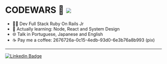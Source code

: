 <h1>
  CODEWARS 🥋
  <img src="https://www.codewars.com/users/0rientd/badges/small">
</h1> 

 - 👨‍💻 Dev Full Stack Ruby On Rails Jr
 - 🌱 Actually learning: Node, React and System Design
 - 🌐 Talk in Portuguese, Japanese and English
 - ☕️ Pay me a coffee: 2676726a-0c15-4edb-93d0-6e3b76a8b993 (pix)

----------
[![Linkedin Badge](https://img.shields.io/badge/-LinkedIn-blue?style=flat-square&logo=Linkedin&logoColor=white&link=https://www.linkedin.com/in/carlos-0rientd-henrique-dev/)](https://www.linkedin.com/in/carlos-0rientd-henrique-dev/)
